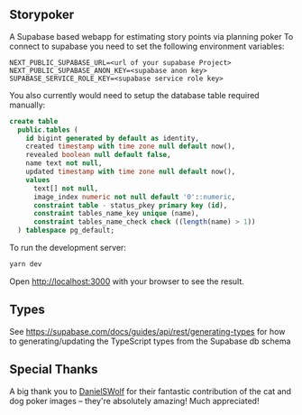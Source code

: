 ## Storypoker

A Supabase based webapp for estimating story points via planning poker
To connect to supabase you need to set the following environment variables:
``` 
NEXT_PUBLIC_SUPABASE_URL=<url of your supabase Project>
NEXT_PUBLIC_SUPABASE_ANON_KEY=<supabase anon key>
SUPABASE_SERVICE_ROLE_KEY=<supabase service role key>
```

You also currently would need to setup the database table required manually:

```sql
create table
  public.tables (
    id bigint generated by default as identity,
    created timestamp with time zone null default now(),
    revealed boolean null default false,
    name text not null,
    updated timestamp with time zone null default now(),
    values
      text[] not null,
      image_index numeric not null default '0'::numeric,
      constraint table - status_pkey primary key (id),
      constraint tables_name_key unique (name),
      constraint tables_name_check check ((length(name) > 1))
  ) tablespace pg_default;
```

To run the development server:

```bash
yarn dev
```

Open [http://localhost:3000](http://localhost:3000) with your browser to see the result.

## Types

See https://supabase.com/docs/guides/api/rest/generating-types for how to generating/updating the TypeScript types from the Supabase db schema

## Special Thanks

A big thank you to [DanielSWolf](https://github.com/DanielSWolf) for their fantastic contribution of the cat and dog poker images – they're absolutely amazing! Much appreciated!
